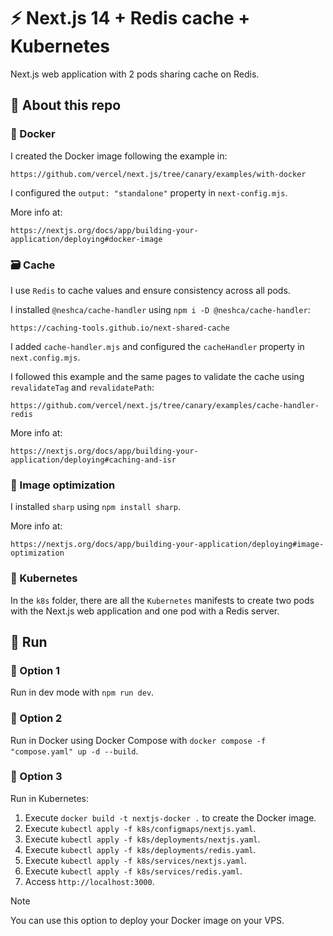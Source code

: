 # :zap: Next.js 14 + Redis cache + Kubernetes

Next.js web application with 2 pods sharing cache on Redis.

## :speech_balloon: About this repo

### :whale: Docker

I created the Docker image following the example in:

```http
https://github.com/vercel/next.js/tree/canary/examples/with-docker
```

I configured the `output: "standalone"` property in `next-config.mjs`.

More info at:

```http
https://nextjs.org/docs/app/building-your-application/deploying#docker-image
```

### :card_file_box: Cache

I use `Redis` to cache values and ensure consistency across all pods.

I installed `@neshca/cache-handler` using `npm i -D @neshca/cache-handler`:

```http
https://caching-tools.github.io/next-shared-cache
```

I added `cache-handler.mjs` and configured the `cacheHandler` property in
`next.config.mjs`.

I followed this example and the same pages to validate the cache using `revalidateTag`
and `revalidatePath`:

```http
https://github.com/vercel/next.js/tree/canary/examples/cache-handler-redis
```

More info at:

```http
https://nextjs.org/docs/app/building-your-application/deploying#caching-and-isr
```

### :camera_flash: Image optimization

I installed `sharp` using `npm install sharp`.

More info at:

```http
https://nextjs.org/docs/app/building-your-application/deploying#image-optimization
```

### :whale2: Kubernetes

In the `k8s` folder, there are all the `Kubernetes` manifests to create two pods with
the Next.js web application and one pod with a Redis server.

## :runner: Run

### :1st_place_medal: Option 1

Run in dev mode with `npm run dev`.

### :2nd_place_medal: Option 2

Run in Docker using Docker Compose with
`docker compose -f "compose.yaml" up -d --build`.

### :3rd_place_medal: Option 3

Run in Kubernetes:

1. Execute `docker build -t nextjs-docker .` to create the Docker image.
2. Execute `kubectl apply -f k8s/configmaps/nextjs.yaml`.
3. Execute `kubectl apply -f k8s/deployments/nextjs.yaml`.
4. Execute `kubectl apply -f k8s/deployments/redis.yaml`.
5. Execute `kubectl apply -f k8s/services/nextjs.yaml`.
6. Execute `kubectl apply -f k8s/services/redis.yaml`.
7. Access `http://localhost:3000`.

> [!NOTE]  
> You can use this option to deploy your Docker image on your VPS.
